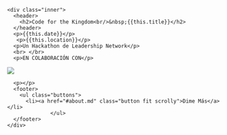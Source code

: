 ﻿<section id="banner">

  <!--
    ".inner" is set up as an inline-block so it automatically expands
    in both directions to fit whatever's inside it. This means it won't
    automatically wrap lines, so be sure to use line breaks where
    appropriate (<br />).
  -->
    <div class="inner">
      <header>
        <h2>Code for the Kingdom<br/>&nbsp;{{this.title}}</h2>
      </header>
      <p>{{this.date}}</p>
       <p>{{this.location}}</p>
      <p>Un Hackathon de Leadership Network</p>
      <br> </br>
      <p>EN COLABORACIÓN CON</p>

<a href="https://indigitous.org/c4tk-project/" target="_blank">
<img style="max-width:100%"  src="{{assets}}/images/sponsors/{{this.logo}}"/>
  </a>


      <p></p>
      <footer>
        <ul class="buttons">
          <li><a href="#about.md" class="button fit scrolly">Dime Más</a></li>
                  </ul>
      </footer>
    </div>

</section>
